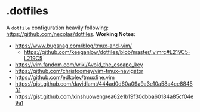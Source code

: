 # .dotfiles


A `dotfile` configuration heavily following: https://github.com/necolas/dotfiles.
__Working Notes__: 
  - https://www.bugsnag.com/blog/tmux-and-vim/
    - https://github.com/keeganlow/dotfiles/blob/master/.vimrc#L219C5-L219C5
  - https://vim.fandom.com/wiki/Avoid_the_escape_key
  - https://github.com/christoomey/vim-tmux-navigator
  - https://github.com/edkolev/tmuxline.vim
  - https://gist.github.com/davidlamt/444ad0d60a09a9a3e10a58a4ce884531
  - https://gist.github.com/xinshuoweng/ea62e1b19f30dbba60184a85cf04e9a1

